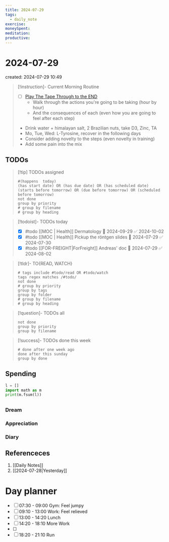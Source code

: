 ```yaml
---
title: 2024-07-29
tags:
  - daily_note
exercise: 
moneySpent: 
meditation:
productive:
---
```

# 2024-07-29
created: 2024-07-29 10:49

> [!instruction]- Current Morning Routine
> - [ ] [Play The Tape Through to the END](https://youtu.be/6CWq8wyS90o?si=FdqthmYdGg12ubuB)
> 	- Walk through the actions you're going to be taking (hour by hour)
> 	- And the consequences of each (even how you are going to feel after each step)
> - Drink water + himalayan salt, 2 Brazilian nuts, take D3, Zinc, TA
> - Mo, Tue, Wed: L-Tyrosine, recover in the following days
> - Consider adding novelty to the steps (even novelty in training)
> - Add some pain into the mix

## TODOs
>[!tip] TODOs assigned
> ```tasks
> #(happens  today)
> (has start date) OR (has due date) OR (has scheduled date)
> (starts before tomorrow) OR (due before tomorrow) OR (scheduled before tomorrow)
> not done
> group by priority
> # group by filename
> # group by heading
> ```

>[!todoist]- TODOs today
>- [x] #todo [[MOC | Health]] Dermatology 🛫 2024-09-29 ✅ 2024-10-02
>- [x] #todo [[MOC | Health]] Pickup the röntgen slides 🛫 2024-07-29 ✅ 2024-07-30
>- [x] #todo [[FOR-FREIGHT|ForFreight]] Andreas' doc 🛫 2024-07-29 ✅ 2024-08-02
>

>[!tldr]- TO{READ, WATCH}
> ```tasks
> # tags include #todo/read OR #todo/watch 
> tags regex matches /#todo/
> not done
> # group by priority
> group by tags
> group by folder
> # group by filename
> # group by heading
> ```

>[!question]- TODOs all
> ```tasks
> not done
> group by priority
> group by filename
> ```

>[!success]- TODOs done this week
> ```tasks
> # done after one week ago
> done after this sunday
> group by done
>  ```

## Spending
```python
l = []
import math as m
print(m.fsum(l))
```

##
### Dream

### Appreciation

### Diary

## Referenceces
1. [[Daily Notes]]
2. [[2024-07-28|Yesterday]]

# Day planner

- [ ] 07:30 - 09:00 Gym: Feel jumpy
- [ ] 09:10 - 13:00 Work: Feel relieved
- [ ] 13:00 - 14:20 Lunch
- [ ] 14:20 - 18:10 More Work
- [ ] 
- [ ] 18:20 - 21:10 Run